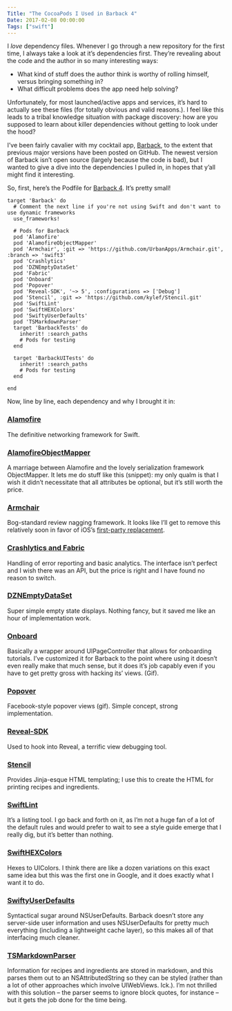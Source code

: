 ```yaml
---
Title: "The CocoaPods I Used in Barback 4"
Date: 2017-02-08 00:00:00
Tags: ["swift"]
---
```


<p>I <em>love</em> dependency files.  Whenever I go through a new repository for the first time, I always take a look at it’s dependencies first.  They’re revealing about the code and the author in so many interesting ways:</p>


<ul>
<li>What kind of stuff does the author think is worthy of rolling himself, versus bringing something in?</li>
<li>What difficult problems does the app need help solving?</li>
</ul>


<p>Unfortunately, for most launched/active apps and services, it’s hard to actually see these files (for totally obvious and valid reasons.). I feel like this leads to a tribal knowledge situation with package discovery: how are you supposed to learn about killer dependencies without getting to look under the hood?</p>


<p>I’ve been fairly cavalier with my cocktail app, <a href="http://getbarback.com">Barback</a>, to the extent that previous major versions have been posted on GitHub.  The newest version of Barback isn’t open source (largely because the code is bad), but I wanted to give a dive into the dependencies I pulled in, in hopes that y’all might find it interesting.</p>


<p>So, first, here’s the Podfile for <a href="http://getbarback.com">Barback 4</a>.  It’s pretty small!</p>


<pre><code>target 'Barback' do
  # Comment the next line if you're not using Swift and don't want to use dynamic frameworks
  use_frameworks!

  # Pods for Barback
  pod 'Alamofire'
  pod 'AlamofireObjectMapper'
  pod 'Armchair', :git =&gt; 'https://github.com/UrbanApps/Armchair.git', :branch =&gt; 'swift3'
  pod 'Crashlytics'
  pod 'DZNEmptyDataSet'
  pod 'Fabric'
  pod 'Onboard'
  pod 'Popover'
  pod 'Reveal-SDK', '~&gt; 5', :configurations =&gt; ['Debug']
  pod 'Stencil', :git =&gt; 'https://github.com/kylef/Stencil.git'
  pod 'SwiftLint'
  pod 'SwiftHEXColors'
  pod 'SwiftyUserDefaults'
  pod 'TSMarkdownParser'
  target 'BarbackTests' do
    inherit! :search_paths
    # Pods for testing
  end

  target 'BarbackUITests' do
    inherit! :search_paths
    # Pods for testing
  end

end
</code></pre>


<p>Now, line by line, each dependency and why I brought it in:</p>


<h3 id="alamofire-https-github-com-alamofire-alamofire"><a href="https://github.com/Alamofire/Alamofire">Alamofire</a></h3>


<p>The definitive networking framework for Swift.</p>


<h3 id="alamofireobjectmapper-https-github-com-tristanhimmelman-alamofireobjectmapper"><a href="https://github.com/tristanhimmelman/AlamofireObjectMapper">AlamofireObjectMapper</a></h3>


<p>A marriage between Alamofire and the lovely serialization framework ObjectMapper.  It lets me do stuff like this (snippet): my only qualm is that I wish it didn’t necessitate that all attributes be optional, but it’s still worth the price.</p>


<h3 id="armchair-https-github-com-urbanapps-armchair"><a href="https://github.com/UrbanApps/Armchair">Armchair</a></h3>


<p>Bog-standard review nagging framework.  It looks like I’ll get to remove this relatively soon in favor of iOS’s <a href="https://www.macstories.net/news/ios-10-3-to-standardize-in-app-review-prompts-developers-to-gain-ability-to-respond-to-customer-reviews/">first-party replacement</a>.</p>


<h3 id="crashlytics-and-fabric-fabric-io"><a href="fabric.io">Crashlytics and Fabric</a></h3>


<p>Handling of error reporting and basic analytics.  The interface isn’t perfect and I wish there was an API, but the price is right and I have found no reason to switch.</p>


<h3 id="dznemptydataset-https-github-com-dzenbot-dznemptydataset"><a href="https://github.com/dzenbot/DZNEmptyDataSet">DZNEmptyDataSet</a></h3>


<p>Super simple empty state displays.  Nothing fancy, but it saved me like an hour of implementation work.</p>


<h3 id="onboard-https-github-com-mamaral-onboard"><a href="https://github.com/mamaral/Onboard">Onboard</a></h3>


<p>Basically a wrapper around UIPageController that allows for onboarding tutorials.  I’ve customized it  for Barback to the point where using it doesn’t even really make that much sense, but it does it’s job capably even if you have to get pretty gross with hacking its’ views. (Gif).</p>


<h3 id="popover-https-github-com-corin8823-popover"><a href="https://github.com/corin8823/Popover">Popover</a></h3>


<p>Facebook-style popover views (gif). Simple concept, strong implementation.</p>


<h3 id="reveal-sdk-https-revealapp-com"><a href="https://revealapp.com/">Reveal-SDK</a></h3>


<p>Used to hook into Reveal, a terrific view debugging tool.</p>


<h3 id="stencil-https-github-com-kylef-stencil"><a href="https://github.com/kylef/Stencil">Stencil</a></h3>


<p>Provides Jinja-esque HTML templating; I use this to create the HTML for printing recipes and ingredients.</p>


<h3 id="swiftlint-https-github-com-realm-swiftlint"><a href="https://github.com/realm/SwiftLint">SwiftLint</a></h3>


<p>It’s a listing tool.  I go back and forth on it, as I’m not a huge fan of a lot of the default rules and would prefer to wait to see a style guide emerge that I really dig, but it’s better than nothing.</p>


<h3 id="swifthexcolors-https-github-com-thii-swifthexcolors"><a href="https://github.com/thii/SwiftHEXColors">SwiftHEXColors</a></h3>


<p>Hexes to UIColors.  I think there are like a dozen variations on this exact same idea but this was the first one in Google, and it does exactly what I want it to do.</p>


<h3 id="swiftyuserdefaults-https-github-com-radex-swiftyuserdefaults"><a href="https://github.com/radex/SwiftyUserDefaults">SwiftyUserDefaults</a></h3>


<p>Syntactical sugar around NSUserDefaults.  Barback doesn’t store any server-side user information and uses NSUserDefaults for pretty much everything (including a lightweight cache layer), so this makes all of that interfacing much cleaner.</p>


<h3 id="tsmarkdownparser-https-github-com-laptobbe-tsmarkdownparser"><a href="https://github.com/laptobbe/TSMarkdownParser">TSMarkdownParser</a></h3>


<p>Information for recipes and ingredients are stored in markdown, and this parses them out to an NSAttributedString so they can be styled (rather than a lot of other approaches which involve UIWebViews.  Ick.). I’m not thrilled with this solution – the parser seems to ignore block quotes, for instance – but it gets the job done for the time being.</p>
	